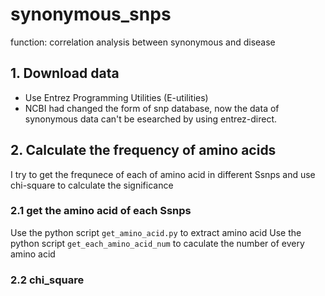 synonymous_snps
=======
function: correlation analysis between synonymous and disease
## 1. Download data
* Use Entrez Programming Utilities (E-utilities)
* NCBI had changed the form of snp database, now the data of synonymous data can't be esearched by using entrez-direct. 
## 2. Calculate the frequency of amino acids
I try to get the frequnece of each of amino acid in different Ssnps and use chi-square to calculate the significance 
### 2.1 get the amino acid of each Ssnps
Use the python script `get_amino_acid.py` to extract amino acid 
Use the python script `get_each_amino_acid_num` to caculate the number of every amino acid 
### 2.2 chi_square


